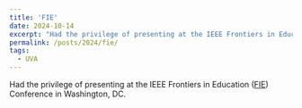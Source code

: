 ```yaml
---
title: 'FIE'
date: 2024-10-14
excerpt: "Had the privilege of presenting at the IEEE Frontiers in Education (FIE) Conference in Washington, DC."
permalink: /posts/2024/fie/
tags:
  - UVA
---
```


Had the privilege of presenting at the IEEE Frontiers in Education ([FIE](https://2024.fie-conference.org/)) Conference in Washington, DC.

